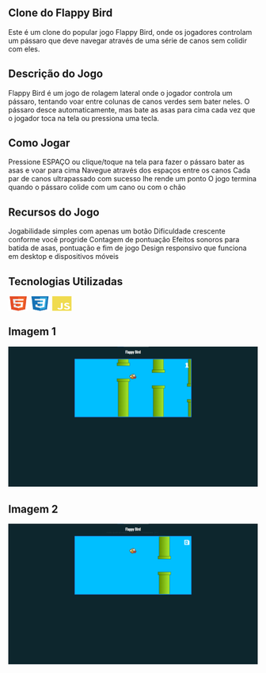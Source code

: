 ## Clone do Flappy Bird


Este é um clone do popular jogo Flappy Bird, onde os jogadores controlam um pássaro que deve navegar através de uma série de canos sem colidir com eles.

## Descrição do Jogo


Flappy Bird é um jogo de rolagem lateral onde o jogador controla um pássaro, tentando voar entre colunas de canos verdes sem bater neles. O pássaro desce automaticamente, mas bate as asas para cima cada vez que o jogador toca na tela ou pressiona uma tecla.

## Como Jogar


Pressione ESPAÇO ou clique/toque na tela para fazer o pássaro bater as asas e voar para cima
Navegue através dos espaços entre os canos
Cada par de canos ultrapassado com sucesso lhe rende um ponto
O jogo termina quando o pássaro colide com um cano ou com o chão

## Recursos do Jogo


Jogabilidade simples com apenas um botão
Dificuldade crescente conforme você progride
Contagem de pontuação
Efeitos sonoros para batida de asas, pontuação e fim de jogo
Design responsivo que funciona em desktop e dispositivos móveis


## Tecnologias Utilizadas


<div style="display: inline_block"> 
  <img align="center" alt="Arthur-HTML" height="30" width="40" src="https://raw.githubusercontent.com/devicons/devicon/master/icons/html5/html5-original.svg">
  <img align="center" alt="Arthur-CSS" height="30" width="40" src="https://raw.githubusercontent.com/devicons/devicon/master/icons/css3/css3-original.svg">
  <img align="center" alt="Arthur-Js" height="30" width="40" src="https://raw.githubusercontent.com/devicons/devicon/master/icons/javascript/javascript-plain.svg">
</div> 

## Imagem 1

![Captura de Tela 1](./img/IMG1.png)











## Imagem 2



![Captura de Tela 2](./img/IMG2.png)
